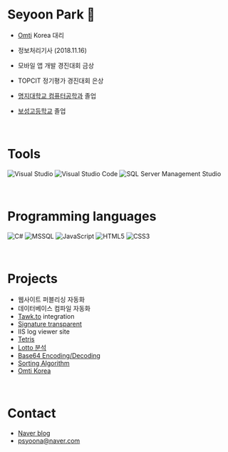 # Seyoon Park 👋
- [Omti](https://www.omti.com/) Korea 대리
- 정보처리기사 (2018.11.16)
- 모바일 앱 개발 경진대회 금상
- TOPCIT 정기평가 경진대회 은상
- [명지대학교 컴퓨터공학과](http://jw4.mju.ac.kr/user/cs/index.action) 졸업
- [보성고등학교](https://posung.sen.hs.kr/) 졸업

  <br/>  
  
# Tools
![Visual Studio](https://img.shields.io/badge/-Visual%20Studio-yellowgreen)
![Visual Studio Code](https://img.shields.io/badge/-Visual%20Studio%20Code-yellowgreen)
![SQL Server Management Studio](https://img.shields.io/badge/-SQL%20Server%20Management%20Stuidio-yellowgreen)

<br/>  

# Programming languages
![C#](https://img.shields.io/badge/-C%23-brightgreen)
![MSSQL](https://img.shields.io/badge/-MS--SQL-brightgreen)
![JavaScript](https://img.shields.io/badge/-JavaScript-orange)
![HTML5](https://img.shields.io/badge/-HTML5-orange)
![CSS3](https://img.shields.io/badge/-CSS3-orange)

<br/>  

# Projects
- 웹사이트 퍼블리싱 자동화
- 데이터베이스 컴파일 자동화
- [Tawk.to](https://www.tawk.to/) integration
- [Signature transparent](http://yoonslab.com/Laboratory/Signature)
- IIS log viewer site
- [Tetris](http://yoonslab.com/Laboratory/Tetris)
- [Lotto 분석](http://yoonslab.com/Laboratory/LottoAnalysis)
- [Base64 Encoding/Decoding](http://yoonslab.com/Laboratory/SecureAlgorithm)
- [Sorting Algorithm](http://yoonslab.com/Laboratory/SortingAlgorithm)
- [Omti Korea](http://yoonslab.com/OMTIKorea/Index)

<br/>  

# Contact
- [Naver blog](https://blog.naver.com/psyoona)
- psyoona@naver.com
